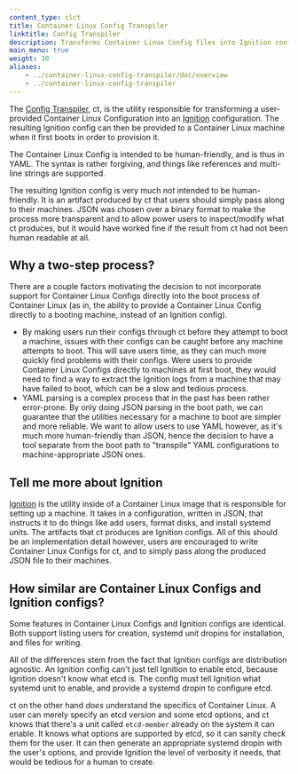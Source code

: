 ```yaml
---
content_type: clct
title: Container Linux Config Transpiler
linktitle: Config Transpiler
description: Transforms Container Linux Config files into Ignition configuration
main_menu: true
weight: 30
aliases:
    - ../container-linux-config-transpiler/doc/overview
    - ../container-linux-config-transpiler
---
```


The [Config Transpiler][ct], ct, is the utility responsible for transforming a user-provided Container Linux Configuration into an [Ignition][ignition] configuration. The resulting Ignition config can then be provided to a Container Linux machine when it first boots in order to provision it.

The Container Linux Config is intended to be human-friendly, and is thus in YAML. The syntax is rather forgiving, and things like references and multi-line strings are supported.

The resulting Ignition config is very much not intended to be human-friendly. It is an artifact produced by ct that users should simply pass along to their machines. JSON was chosen over a binary format to make the process more transparent and to allow power users to inspect/modify what ct produces, but it would have worked fine if the result from ct had not been human readable at all.

[ct]: https://github.com/flatcar-linux/container-linux-config-transpiler/
[ignition]: https://github.com/coreos/ignition

## Why a two-step process?

There are a couple factors motivating the decision to not incorporate support for Container Linux Configs directly into the boot process of Container Linux (as in, the ability to provide a Container Linux Config directly to a booting machine, instead of an Ignition config).

- By making users run their configs through ct before they attempt to boot a machine, issues with their configs can be caught before any machine attempts to boot. This will save users time, as they can much more quickly find problems with their configs. Were users to provide Container Linux Configs directly to machines at first boot, they would need to find a way to extract the Ignition logs from a machine that may have failed to boot, which can be a slow and tedious process.
- YAML parsing is a complex process that in the past has been rather error-prone. By only doing JSON parsing in the boot path, we can guarantee that the utilities necessary for a machine to boot are simpler and more reliable. We want to allow users to use YAML however, as it's much more human-friendly than JSON, hence the decision to have a tool separate from the boot path to "transpile" YAML configurations to machine-appropriate JSON ones.

## Tell me more about Ignition

[Ignition][ignition] is the utility inside of a Container Linux image that is responsible for setting up a machine. It takes in a configuration, written in JSON, that instructs it to do things like add users, format disks, and install systemd units. The artifacts that ct produces are Ignition configs. All of this should be an implementation detail however, users are encouraged to write Container Linux Configs for ct, and to simply pass along the produced JSON file to their machines.

## How similar are Container Linux Configs and Ignition configs?

Some features in Container Linux Configs and Ignition configs are identical.  Both support listing users for creation, systemd unit dropins for installation, and files for writing.

All of the differences stem from the fact that Ignition configs are distribution agnostic. An Ignition config can't just tell Ignition to enable etcd, because Ignition doesn't know what etcd is. The config must tell Ignition what systemd unit to enable, and provide a systemd dropin to configure etcd.

ct on the other hand _does_ understand the specifics of Container Linux. A user can merely specify an etcd version and some etcd options, and ct knows that there's a unit called `etcd-member` already on the system it can enable. It knows what options are supported by etcd, so it can sanity check them for the user. It can then generate an appropriate systemd dropin with the user's options, and provide Ignition the level of verbosity it needs, that would be tedious for a human to create.
